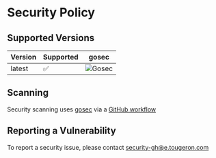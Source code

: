 # Security Policy

## Supported Versions

| Version | Supported          | gosec  |
| ------- | ------------------ | ------ |
| latest  | :white_check_mark: | ![Gosec](https://github.com/mtougeron/k8s-aws-ebs-tagger/workflows/Gosec/badge.svg) |

## Scanning

Security scanning uses [gosec](https://github.com/securego/gosec) via a [GitHub workflow](https://github.com/mtougeron/k8s-aws-ebs-tagger/actions?query=workflow%3AGosec)

## Reporting a Vulnerability

To report a security issue, please contact security-gh@e.tougeron.com
